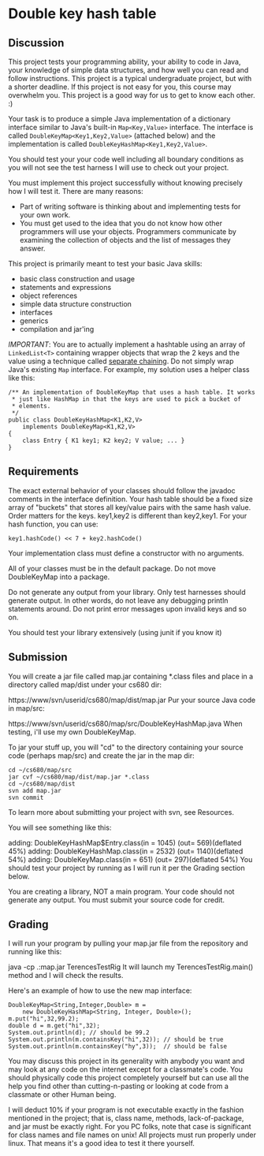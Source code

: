#  Double key hash table

## Discussion

This project tests your programming ability, your ability to code in Java, your knowledge of simple data structures, and how well you can read and follow instructions. This project is a typical undergraduate project, but with a shorter deadline. If this project is not easy for you, this course may overwhelm you. This project is a good way for us to get to know each other. :)

Your  task is to produce a simple Java implementation of a dictionary interface similar to Java's built-in ```Map<Key,Value>``` interface. The interface is called ```DoubleKeyMap<Key1,Key2,Value>``` (attached below) and the implementation is called ```DoubleKeyHashMap<Key1,Key2,Value>```.

You should test your your code well including all boundary conditions as you will not see the test harness I will use to check out your project.

You must implement this project successfully without knowing precisely how I will test it. There are many reasons:

* Part of writing software is thinking about and implementing tests for your own work.
* You must get used to the idea that you do not know how other programmers will use your objects. Programmers communicate by examining the collection of objects and the list of messages they answer.

This project is primarily meant to test your basic Java skills:

* basic class construction and usage
* statements and expressions
* object references
* simple data structure construction
* interfaces
* generics
* compilation and jar'ing

*IMPORTANT*: You are to actually implement a hashtable using an array of ```LinkedList<T>``` containing wrapper objects that wrap the 2 keys and the value using a technique called [separate chaining](http://en.wikipedia.org/wiki/Hash_table#Separate_chaining_with_linked_lists). Do not simply wrap Java's existing ```Map``` interface.  For example, my solution uses a helper class like this:

```
/** An implementation of DoubleKeyMap that uses a hash table. It works
 * just like HashMap in that the keys are used to pick a bucket of
 * elements.
 */
public class DoubleKeyHashMap<K1,K2,V>
    implements DoubleKeyMap<K1,K2,V>
{
    class Entry { K1 key1; K2 key2; V value; ... }
}
```

## Requirements

The exact external behavior of your classes should follow the javadoc comments in the interface definition.
Your hash table should be a fixed size array of "buckets" that stores all key/value pairs with the same hash value.
Order matters for the keys. key1,key2 is different than key2,key1.
For your hash function, you can use:

```
key1.hashCode() << 7 + key2.hashCode()
```

Your implementation class must define a constructor with no arguments.

All of your classes must be in the default package. Do not move DoubleKeyMap into a package.

Do not generate any output from your library. Only test harnesses should generate output. In other words, do not leave any debugging println statements around. Do not print error messages upon invalid keys and so on.

You should test your library extensively (using junit if you know it)

## Submission

You will create a jar file called map.jar containing *.class files and place in a directory called map/dist under your cs680 dir:

https://www/svn/userid/cs680/map/dist/map.jar
Pur your source Java code in map/src:

https://www/svn/userid/cs680/map/src/DoubleKeyHashMap.java
When testing, i'll use my own DoubleKeyMap.

To jar your stuff up, you will "cd" to the directory containing your source code (perhaps map/src) and create the jar in the map dir:

```
cd ~/cs680/map/src
jar cvf ~/cs680/map/dist/map.jar *.class
cd ~/cs680/map/dist
svn add map.jar
svn commit
```

To learn more about submitting your project with svn, see Resources.

You will see something like this:

adding: DoubleKeyHashMap$Entry.class(in = 1045) (out= 569)(deflated 45%) 
adding: DoubleKeyHashMap.class(in = 2532) (out= 1140)(deflated 54%)
adding: DoubleKeyMap.class(in = 651) (out= 297)(deflated 54%)
You should test your project by running as I will run it per the Grading section below.

You are creating a library, NOT a main program.  Your code should not generate any output.  You must submit your source code for credit.

## Grading

I will run your program by pulling your map.jar file from the repository and running like this:

java -cp .:map.jar TerencesTestRig
It will launch my TerencesTestRig.main() method and I will check the results.

Here's an example of how to use the new map interface:

```
DoubleKeyMap<String,Integer,Double> m =
    new DoubleKeyHashMap<String, Integer, Double>();
m.put("hi",32,99.2);
double d = m.get("hi",32);
System.out.println(d); // should be 99.2
System.out.println(m.containsKey("hi",32)); // should be true
System.out.println(m.containsKey("hy",3));  // should be false
```

You may discuss this project in its generality with anybody you want and may look at any code on the internet except for a classmate's code. You should physically code this project completely yourself but can use all the help you find other than cutting-n-pasting or looking at code from a classmate or other Human being.

I will deduct 10% if your program is not executable exactly in the fashion mentioned in the project; that is, class name, methods, lack-of-package, and jar must be exactly right. For you PC folks, note that case is significant for class names and file names on unix! All projects must run properly under linux.  That means it's a good idea to test it there yourself.
